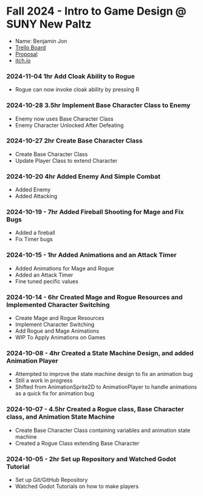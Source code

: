 # Fall 2024 - Intro to Game Design @ SUNY New Paltz
* Name: Benjamin Jon
* [Trello Board](https://trello.com/b/xEwWLpOi/godot-core-game-mechanic)
* [Proposal](https://docs.google.com/document/d/1pc96bL5eg8kmmHi8BilyL7ZiBCj0U-8YZ9nW7z4o3qc/edit?usp=sharing)
* [itch.io](https://jonb1.itch.io/game)

### 2024-11-04 1hr Add Cloak Ability to Rogue
* Rogue can now invoke cloak ability by pressing R

### 2024-10-28 3.5hr Implement Base Character Class to Enemy
* Enemy now uses Base Character Class
* Enemy Character Unlocked After Defeating

### 2024-10-27 2hr Create Base Character Class
* Create Base Character Class 
* Update Player Class to extend Character

### 2024-10-20 4hr Added Enemy And Simple Combat
* Added Enemy 
* Added Attacking 

### 2024-10-19 - 7hr Added Fireball Shooting for Mage and Fix Bugs
* Added a fireball
* Fix Timer bugs

### 2024-10-15 - 1hr Added Animations and an Attack Timer
* Added Animations for Mage and Rogue
* Added an Attack Timer
* Fine tuned pecific values

### 2024-10-14 - 6hr Created Mage and Rogue Resources and Implemented Character Switching
* Create Mage and Rogue Resources
* Implement Character Switching
* Add Rogue and Mage Animations
* WIP To Apply Animations on Games

### 2024-10-08 - 4hr Created a State Machine Design, and added Animation Player
* Attempted to improve the state machine design to fix an animation bug
* Still a work in progress
* Shifted from AnimationSprite2D to AnimationPlayer to handle animations as a quick fix for animation bug

### 2024-10-07 - 4.5hr Created a Rogue class, Base Character class, and Animation State Machine
* Create Base Character Class containing variables and animation state machine
* Created a Rogue Class extending Base Character

### 2024-10-05 - 2hr Set up Repository and Watched Godot Tutorial
* Set up Git/GitHub Repository
* Watched Godot Tutorials on how to make players

